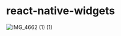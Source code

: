 # react-native-widgets
![IMG_4662 (1) (1)](https://user-images.githubusercontent.com/60579020/174059915-468fdb73-85f7-4b11-a884-7896ac2d9012.gif)

